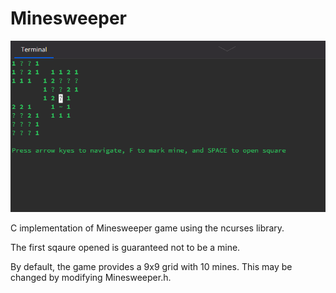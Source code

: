 # Minesweeper
![Image](https://github.com/LongchenLyu/images/blob/main/mine.PNG)


C implementation of Minesweeper game using the ncurses library.

The first sqaure opened is guaranteed not to be a mine.

By default, the game provides a 9x9 grid with 10 mines. This may be changed by modifying Minesweeper.h.
